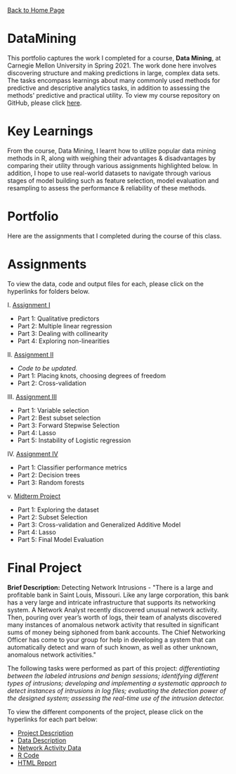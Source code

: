 [Back to Home Page](https://mhmirza.github.io/mhmirza/)

# DataMining

This portfolio captures the work I completed for a course, **Data Mining**, at Carnegie Mellon University in Spring 2021. The work done here involves discovering structure and making predictions in large, complex data sets. The tasks encompass learnings about many commonly used methods for predictive and descriptive analytics tasks, in addition to assessing the methods' predictive and practical utility. To view my course repository on GitHub, please click [here](https://github.com/mhmirza/DataMining). 

# Key Learnings

From the course, Data Mining, I learnt how to utilize popular data mining methods in R, along with weighing their advantages & disadvantages by comparing their utility through various assignments highlighted below. In addition, I hope to use real-world datasets to navigate through various stages of model building such as feature selection, model evaluation and resampling to assess the performance & reliability of these methods.

# Portfolio

Here are the assignments that I completed during the course of this class. 

# Assignments

To view the data, code and output files for each, please click on the hyperlinks for folders below. 

I. [Assignment I](https://github.com/mhmirza/DataMining/tree/main/Assignment%20I)

* Part 1: Qualitative predictors
* Part 2: Multiple linear regression
* Part 3: Dealing with collinearity
* Part 4: Exploring non-linearities

II. [Assignment II](https://github.com/mhmirza/DataMining/tree/main/Assignment%20II)

* _Code to be updated._
* Part 1: Placing knots, choosing degrees of freedom
* Part 2: Cross-validation

III. [Assignment III](https://github.com/mhmirza/DataMining/tree/main/Assignment%20III)

* Part 1: Variable selection
* Part 2: Best subset selection
* Part 3: Forward Stepwise Selection
* Part 4: Lasso
* Part 5: Instability of Logistic regression

IV. [Assignment IV](https://github.com/mhmirza/DataMining/tree/main/Assignment%20III)

* Part 1: Classifier performance metrics
* Part 2: Decision trees
* Part 3: Random forests

v. [Midterm Project](https://github.com/mhmirza/DataMining/tree/main/Mid%20Term)

* Part 1: Exploring the dataset
* Part 2: Subset Selection
* Part 3: Cross-validation and Generalized Additive Model
* Part 4: Lasso 
* Part 5: Final Model Evaluation

# Final Project

**Brief Description:** Detecting Network Intrusions - "There is a large and profitable bank in Saint Louis, Missouri. Like any large corporation, this bank has a very large and intricate infrastructure that supports its networking system. A Network Analyst recently discovered unusual network activity. Then, pouring over year’s worth of logs, their team of analysts discovered many instances of anomalous network activity that resulted in significant sums of money being siphoned from bank accounts.  The Chief Networking Officer has come to your group for help in developing a system that can automatically detect and warn of such known, as well as other unknown, anomalous network activities."

The following tasks were performed as part of this project: _differentiating between the labeled intrusions and benign sessions; identifying different types of intrusions; developing and implementing a systematic approach to detect instances of intrusions in log files; evaluating the detection power of the designed system; assessing the real-time use of the intrusion detector._

To view the different components of the project, please click on the hyperlinks for each part below:

* [Project Description](https://github.com/mhmirza/DataMining/blob/main/Final%20Project/Project_Description.doc)
* [Data Description](https://github.com/mhmirza/DataMining/blob/main/Final%20Project/Data%20Description.doc)
* [Network Activity Data](https://github.com/mhmirza/DataMining/blob/main/Final%20Project/network_traffic.csv)
* [R Code](https://github.com/mhmirza/DataMining/blob/main/Final%20Project/network_intrus_rmdw_groupK.Rmd) 
* [HTML Report](https://github.com/mhmirza/DataMining/blob/main/Final%20Project/network_intrus_rmdw_groupK.html)
